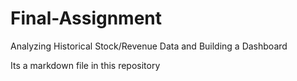 # Final-Assignment
Analyzing Historical Stock/Revenue Data and Building a Dashboard

Its a markdown file in this repository
